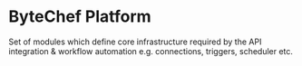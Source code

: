 # ByteChef Platform
Set of modules which define core infrastructure required by the API integration & workflow automation e.g. connections, triggers, scheduler etc.
